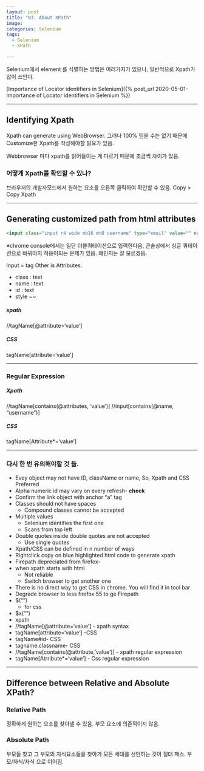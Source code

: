 ```yaml
---
layout: post
title: "03. About XPath"
image:
categories: Selenium
tags:
  - Selenium
  - XPath

---
```


Selenium에서 element 를 식별하는 방법은 여러가지가 있으나, 일반적으로 Xpath가 많이 쓰인다.

[Importance of Locator identifiers in Selenium]({% post_url 2020-05-01-Importance of Locator identifiers in Selenium %})

---

## Identifying Xpath

Xpath can generate using WebBrowser.
그러나 100% 믿을 수는 없기 때문에 Customize한 Xpath를 작성해야할 필요가 있음.

Webbrowser 마다 xpath를 읽어들이는 게 다르기 때문에 조금씩 차이가 있음.

### 어떻게 Xpath를 확인할 수 있나?

브라우저의 개발자모드에서 원하는 요소를 오른쪽 클릭하여 확인할 수 있음.
Copy > Copy Xpath

----

## Generating customized path from html attributes

```html
<input class="input r4 wide mb16 mt8 username" type="email" value="" name="username" id="username" aria-describedby="error" style="display: block;">
```

※chrome console에서는 일단 더블쿼테이션으로 입력한다음, 콘솔상에서 싱글 쿼테이션으로 바꿔야지 적용이되는 문제가 있음. 왜인지는 잘 모르겠음.

Input = tag
Other is Attributes.

- class : text
- name : text
 - id : text
- style ~~

##### xpath

//tagName[@attribute=‘value’]

##### CSS

tagName[attribute=‘value’]

---

### Regular Expression

##### Xpath

//tagName[contains(@attributes, ‘value’)] 
//input[contains(@name, “username”)]

##### CSS

tagName[Attribute*=‘value’]

---

### 다시 한 번 유의해야할 것 들.

- Evey object may not have ID, className or name, So, Xpath and CSS Preferred
- Alpha numeric id may vary on every refresh- **check**
- Confirm the link object with anchor “a” tag
- Classes should not have spaces
  -  Compound classes cannot be accepted
- Multiple values 
  - Selenium identifies the first one
  -  Scans from top left
- Double quotes inside double quotes are not accepted
  - Use single quotes
- Xpath/CSS  can be defined in n number of ways
- Rightclick copy on blue highlighted html code to generate xpath
- Firepath depreciated from firefox-
- when xpath starts with html
  - Not reliable
  - Switch browser to get another one
- There is no direct way to get CSS in chrome. You will find it in tool bar
- Degrade browser to less firefox 55 to ge Firepath
- $(“”) 
  -  for css
-  $x(“”)  
  - xpath
- //tagName[@attribute=‘value’]  - xpath syntax
- tagName[attribute=‘value’]  -CSS  
- tagName#id- CSS   
- tagname.classname- CSS
- //tagName[contains(@attribute,’value’)]  - xpath regular expression
- tagName[Atrribute*=‘value’] - Css regular expression

----

## Difference between Relative and Absolute XPath?

### Relative Path

정확하게 원하는 요소를 찾아낼 수 있음.
부모 요소에 의존적이지 않음.

### Absolute Path

부모들 찾고 그 부모의 자식요소들을 찾아가 모든 세대를 선언하는 것이 절대 패스.
부모/자식/자식 으로 이어짐.
